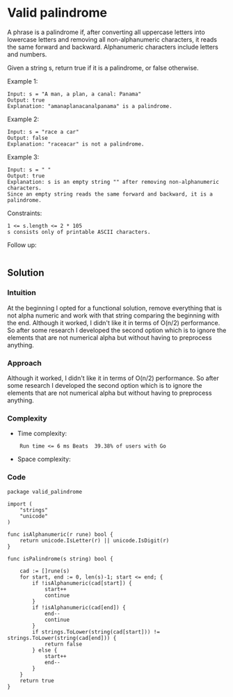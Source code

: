 # Valid palindrome
A phrase is a palindrome if, after converting all uppercase letters into lowercase letters and removing all non-alphanumeric characters, it reads the same forward and backward. Alphanumeric characters include letters and numbers.

Given a string s, return true if it is a palindrome, or false otherwise.

Example 1:
```
Input: s = "A man, a plan, a canal: Panama"
Output: true
Explanation: "amanaplanacanalpanama" is a palindrome.
```

Example 2:
```
Input: s = "race a car"
Output: false
Explanation: "raceacar" is not a palindrome.
```

Example 3:
```
Input: s = " "
Output: true
Explanation: s is an empty string "" after removing non-alphanumeric characters.
Since an empty string reads the same forward and backward, it is a palindrome.
```
Constraints:
```
1 <= s.length <= 2 * 105
s consists only of printable ASCII characters.
```

Follow up:
```
```

## Solution

### Intuition
<!-- Describe your first thoughts on how to solve this problem. -->
At the beginning I opted for a functional solution, remove everything that is not alpha numeric and work with that string comparing the beginning with the end. Although it worked, I didn't like it in terms of O(n/2) performance. So after some research I developed the second option which is to ignore the elements that are not numerical alpha but without having to preprocess anything.

### Approach
<!-- Describe your approach to solving the problem. -->
 Although it worked, I didn't like it in terms of O(n/2) performance. So after some research I developed the second option which is to ignore the elements that are not numerical alpha but without having to preprocess anything.

### Complexity
- Time complexity:
<!-- Add your time complexity here, e.g. $$O(n)$$ -->
        Run time <= 6 ms Beats  39.38% of users with Go
- Space complexity:
<!-- Add your space complexity here, e.g. $$O(n)$$ -->
### Code
```
package valid_palindrome

import (
	"strings"
	"unicode"
)

func isAlphanumeric(r rune) bool {
	return unicode.IsLetter(r) || unicode.IsDigit(r)
}

func isPalindrome(s string) bool {

	cad := []rune(s)
	for start, end := 0, len(s)-1; start <= end; {
		if !isAlphanumeric(cad[start]) {
			start++
			continue
		}
		if !isAlphanumeric(cad[end]) {
			end--
			continue
		}
		if strings.ToLower(string(cad[start])) != strings.ToLower(string(cad[end])) {
			return false
		} else {
			start++
			end--
		}
	}
	return true
}
```